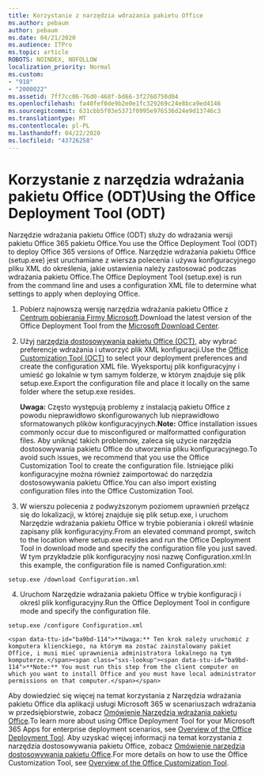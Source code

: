 ```yaml
---
title: Korzystanie z narzędzia wdrażania pakietu Office
ms.author: pebaum
author: pebaum
ms.date: 04/21/2020
ms.audience: ITPro
ms.topic: article
ROBOTS: NOINDEX, NOFOLLOW
localization_priority: Normal
ms.custom:
- "918"
- "2000022"
ms.assetid: 7ff7cc06-76d0-468f-bd66-3f2760750d04
ms.openlocfilehash: fa40fef0de9b2e0e1fc329269c24e8bca9ed4146
ms.sourcegitcommit: 631cbb5f03e5371f0995e976536d24e9d13746c3
ms.translationtype: MT
ms.contentlocale: pl-PL
ms.lasthandoff: 04/22/2020
ms.locfileid: "43726258"
---
```

# <a name="using-the-office-deployment-tool-odt"></a><span data-ttu-id="ba9bd-102">Korzystanie z narzędzia wdrażania pakietu Office (ODT)</span><span class="sxs-lookup"><span data-stu-id="ba9bd-102">Using the Office Deployment Tool (ODT)</span></span>

<span data-ttu-id="ba9bd-103">Narzędzie wdrażania pakietu Office (ODT) służy do wdrażania wersji pakietu Office 365 pakietu Office.</span><span class="sxs-lookup"><span data-stu-id="ba9bd-103">You use the Office Deployment Tool (ODT) to deploy Office 365 versions of Office.</span></span> <span data-ttu-id="ba9bd-104">Narzędzie wdrażania pakietu Office (setup.exe) jest uruchamiane z wiersza polecenia i używa konfiguracyjnego pliku XML do określenia, jakie ustawienia należy zastosować podczas wdrażania pakietu Office.</span><span class="sxs-lookup"><span data-stu-id="ba9bd-104">The Office Deployment Tool (setup.exe) is run from the command line and uses a configuration XML file to determine what settings to apply when deploying Office.</span></span>
  
1. <span data-ttu-id="ba9bd-105">Pobierz najnowszą wersję narzędzia wdrażania pakietu Office z [Centrum pobierania Firmy Microsoft](https://go.microsoft.com/fwlink/p/?LinkID=626065).</span><span class="sxs-lookup"><span data-stu-id="ba9bd-105">Download the latest version of the Office Deployment Tool from the [Microsoft Download Center](https://go.microsoft.com/fwlink/p/?LinkID=626065).</span></span>

2. <span data-ttu-id="ba9bd-106">Użyj [narzędzia dostosowywania pakietu Office (OCT),](https://config.office.com) aby wybrać preferencje wdrażania i utworzyć plik XML konfiguracji.</span><span class="sxs-lookup"><span data-stu-id="ba9bd-106">Use the [Office Customization Tool (OCT)](https://config.office.com) to select your deployment preferences and create the configuration XML file.</span></span> <span data-ttu-id="ba9bd-107">Wyeksportuj plik konfiguracyjny i umieść go lokalnie w tym samym folderze, w którym znajduje się plik setup.exe.</span><span class="sxs-lookup"><span data-stu-id="ba9bd-107">Export the configuration file and place it locally on the same folder where the setup.exe resides.</span></span>

    <span data-ttu-id="ba9bd-108">**Uwaga:** Często występują problemy z instalacją pakietu Office z powodu nieprawidłowo skonfigurowanych lub nieprawidłowo sformatowanych plików konfiguracyjnych.</span><span class="sxs-lookup"><span data-stu-id="ba9bd-108">**Note:** Office installation issues commonly occur due to misconfigured or malformatted configuration files.</span></span> <span data-ttu-id="ba9bd-109">Aby uniknąć takich problemów, zaleca się użycie narzędzia dostosowywania pakietu Office do utworzenia pliku konfiguracyjnego.</span><span class="sxs-lookup"><span data-stu-id="ba9bd-109">To avoid such issues, we recommend that you use the Office Customization Tool to create the configuration file.</span></span> <span data-ttu-id="ba9bd-110">Istniejące pliki konfiguracyjne można również zaimportować do narzędzia dostosowywania pakietu Office.</span><span class="sxs-lookup"><span data-stu-id="ba9bd-110">You can also import existing configuration files into the Office Customization Tool.</span></span>

3. <span data-ttu-id="ba9bd-111">W wierszu polecenia z podwyższonym poziomem uprawnień przełącz się do lokalizacji, w której znajduje się plik setup.exe, i uruchom Narzędzie wdrażania pakietu Office w trybie pobierania i określ właśnie zapisany plik konfiguracyjny.</span><span class="sxs-lookup"><span data-stu-id="ba9bd-111">From an elevated command prompt, switch to the location where setup.exe resides and run the Office Deployment Tool in download mode and specify the configuration file you just saved.</span></span> <span data-ttu-id="ba9bd-112">W tym przykładzie plik konfiguracyjny nosi nazwę Configuration.xml:</span><span class="sxs-lookup"><span data-stu-id="ba9bd-112">In this example, the configuration file is named Configuration.xml:</span></span>
    
  ```
  setup.exe /download Configuration.xml  
  ```

4. <span data-ttu-id="ba9bd-113">Uruchom Narzędzie wdrażania pakietu Office w trybie konfiguracji i określ plik konfiguracyjny.</span><span class="sxs-lookup"><span data-stu-id="ba9bd-113">Run the Office Deployment Tool in configure mode and specify the configuration file.</span></span>
    
  ```
  setup.exe /configure Configuration.xml
  ```

    <span data-ttu-id="ba9bd-114">**Uwaga:** Ten krok należy uruchomić z komputera klienckiego, na którym ma zostać zainstalowany pakiet Office, i musi mieć uprawnienia administratora lokalnego na tym komputerze.</span><span class="sxs-lookup"><span data-stu-id="ba9bd-114">**Note:** You must run this step from the client computer on which you want to install Office and you must have local administrator permissions on that computer.</span></span>

<span data-ttu-id="ba9bd-115">Aby dowiedzieć się więcej na temat korzystania z Narzędzia wdrażania pakietu Office dla aplikacji usługi Microsoft 365 w scenariuszach wdrażania w przedsiębiorstwie, zobacz [Omówienie Narzędzia wdrażania pakietu Office](https://docs.microsoft.com/deployoffice/overview-of-the-office-2016-deployment-tool).</span><span class="sxs-lookup"><span data-stu-id="ba9bd-115">To learn more about using Office Deployment Tool for your Microsoft 365 Apps for enterprise deployment scenarios, see [Overview of the Office Deployment Tool](https://docs.microsoft.com/deployoffice/overview-of-the-office-2016-deployment-tool).</span></span> <span data-ttu-id="ba9bd-116">Aby uzyskać więcej informacji na temat korzystania z narzędzia dostosowywania pakietu Office, zobacz [Omówienie narzędzia dostosowywania pakietu Office](https://docs.microsoft.com/DeployOffice/overview-of-the-office-customization-tool-for-click-to-run).</span><span class="sxs-lookup"><span data-stu-id="ba9bd-116">For more details on how to use the Office Customization Tool, see [Overview of the Office Customization Tool](https://docs.microsoft.com/DeployOffice/overview-of-the-office-customization-tool-for-click-to-run).</span></span>
